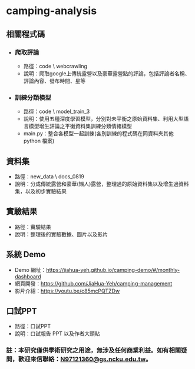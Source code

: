 # camping-analysis


## 相關程式碼
-  ### 爬取評論
    - 路徑：code \\ webcrawling
    - 說明：爬取google上傳統露營以及豪華露營點的評論，包括評論者名稱、評論內容、發布時間、星等
- ### 訓練分類模型
    - 路徑：code \\ model_train_3
    - 說明：使用五種深度學習模型，分別對未平衡之原始資料集、利用大型語言模型增生評論之平衡資料集訓練分類情緒模型
    - main.py：整合各模型一起訓練(各別訓練的程式碼在同資料夾其他 python 檔案)



## 資料集
- 路徑：new_data \\ docs_0819
- 說明：分成傳統露營和豪華(懶人)露營，整理過的原始資料集以及增生過資料集，以及初步實驗結果

## 實驗結果
- 路徑：實驗結果
- 說明：整理後的實驗數據、圖片以及影片


## 系統 Demo
- Demo 網址：https://jiahua-yeh.github.io/camping-demo/#/monthly-dashboard
- 網頁開發：https://github.com/JiaHua-Yeh/camping-management
- 影片介紹：https://youtu.be/c85mcPQTZDw


## 口試PPT
- 路徑：口試PPT
- 說明：口試報告 PPT 以及作者大頭貼





### 註：本研究僅供學術研究之用途，無涉及任何商業利益。如有相關疑問，歡迎來信聯絡：N97121360@gs.ncku.edu.tw。


